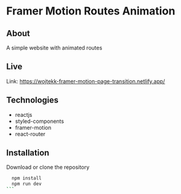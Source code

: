# Framer Motion Routes Animation

## About

A simple website with animated routes

## Live

Link: https://wojtekk-framer-motion-page-transition.netlify.app/

## Technologies

- reactjs
- styled-components
- framer-motion
- react-router

## Installation

Download or clone the repository

````bash
  npm install
  npm run dev
```
````
